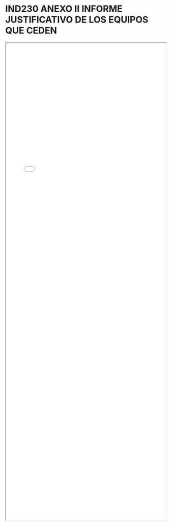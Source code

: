 
# IND230 ANEXO II INFORME JUSTIFICATIVO DE LOS EQUIPOS QUE CEDEN

<iframe src="../IND230 ANEXO II INFORME JUSTIFICATIVO DE LOS EQUIPOS QUE CEDEN.pdf" width="100%" height="1500px"></iframe>

